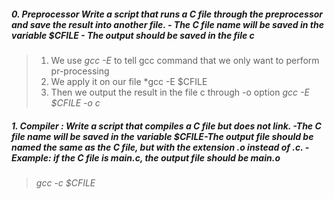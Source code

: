 ##### 0. Preprocessor Write a script that runs a C file through the preprocessor and save the result into another file. - The C file name will be saved in the variable $CFILE -    The output should be saved in the file c

> 1. We use *gcc -E* to tell gcc command that we only want to perform pr-processing
> 2. We apply it on our file *gcc -E $CFILE
> 3. Then we output the result in the file c through -o option *gcc -E $CFILE -o c*
	
#####  1. Compiler : Write a script that compiles a C file but does not link. -The C file name will be saved in the variable $CFILE-The output file should be named the same as the C file, but with the extension .o instead of .c. -Example: if the C file is main.c, the output file should be main.o
> *gcc -c $CFILE*
